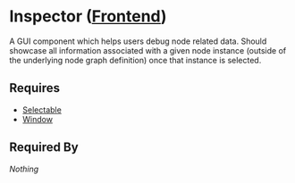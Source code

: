 # Inspector ([Frontend](../../../frontend.md))

A GUI component which helps users debug node related data. Should showcase all information associated with a given node instance (outside of the underlying node graph definition) once that instance is selected.

## Requires

- [Selectable](../../../properties/selectable/selectable.md)
- [Window](../../window/window.md)

## Required By

*Nothing*
